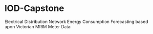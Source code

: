 # IOD-Capstone
Electrical Distribution Network Energy Consumption Forecasting based upon Victorian MRIM Meter Data

